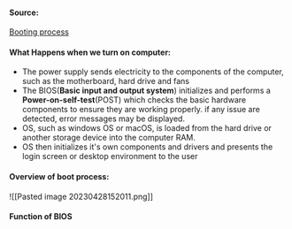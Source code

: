 #### Source:
[Booting process](https://www.geeksforgeeks.org/what-happens-when-we-turn-on-computer/)

#### What Happens when we turn on computer:

* The power supply sends electricity to the components of the computer, such as the motherboard, hard drive and fans
* The BIOS(**Basic input and output system**) initializes and performs a **Power-on-self-test**(POST) which checks the basic hardware components to ensure they are working properly. if any issue are detected,  error messages may be displayed.
* OS, such as windows OS or macOS, is loaded from the hard drive or another storage device into the computer RAM.
* OS then initializes it's own components and drivers and presents the login screen or desktop environment to the user


#### Overview of boot process:

![[Pasted image 20230428152011.png]]


#### Function of BIOS
